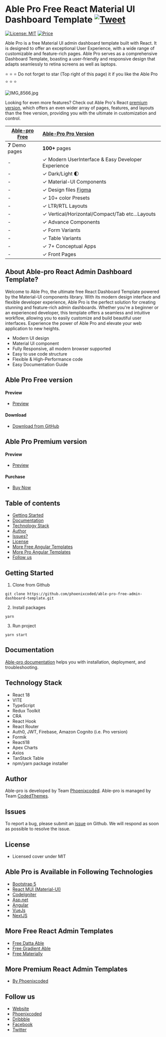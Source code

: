 # Able Pro Free React Material UI Dashboard Template [![Tweet](https://img.shields.io/twitter/url/http/shields.io.svg?style=social)](https://twitter.com/intent/tweet?text=Get%20Able%20%20Pro%20React%20-%20The%20most%20beautiful%20Material%20Designed%20Admin%20Dashboard%20Template%20&url=https://ableproadmin.com/react/&via=phoenixcoded&hashtags=React,webdev,developers,javascript)

[![License: MIT](https://img.shields.io/badge/License-MIT-yellow.svg)](https://opensource.org/licenses/MIT)
[![Price](https://img.shields.io/badge/price-FREE-0098f7.svg)](https://github.com/codedthemes/able-pro-free-admin-dashboard-template/blob/master/LICENSE)

Able Pro is a free Material UI admin dashboard template built with React. It is designed to offer an exceptional User Experience, with a wide range of customizable and feature-rich pages. Able Pro serves as a comprehensive Dashboard Template, boasting a user-friendly and responsive design that adapts seamlessly to retina screens as well as laptops.

:star: :star: :star: Do not forget to star (Top right of this page) it if you like the Able Pro :star: :star: :star:

![IMG_8566.jpg](https://ableproadmin.com/adv-banner/adv-able-pro-redefined-github-react.png)

Looking for even more features? Check out Able Pro's React [premium version](https://1.envato.market/OrJ5nn), which offers an even wider array of pages, features, and layouts than the free version, providing you with the ultimate in customization and control.

| [Able-pro Free](https://ableproadmin.com/react/free) | [Able-Pro Pro Version](https://1.envato.market/OrJ5nn)      |
| ---------------------------------------------------- | :---------------------------------------------------------- |
| **7** Demo pages                                     | **100+** pages                                              |
| -                                                    | ✓ Modern UserInterface & Easy Developer Experience          |
| -                                                    | ✓ Dark/Light 🌓                                             |
| -                                                    | ✓ Material-UI Components                                    |
| -                                                    | ✓ Design files [Figma](https://links.codedthemes.com/mQZrX) |
| -                                                    | ✓ 10+ color Presets                                         |
| -                                                    | ✓ LTR/RTL Layouts                                           |
| -                                                    | ✓ Vertical/Horizontal/Compact/Tab etc...Layouts             |
| -                                                    | ✓ Advance Components                                        |
| -                                                    | ✓ Form Variants                                             |
| -                                                    | ✓ Table Variants                                            |
| -                                                    | ✓ 7+ Conceptual Apps                                        |
| -                                                    | ✓ Front Pages                                               |

## About Able-pro React Admin Dashboard Template?

Welcome to Able Pro, the ultimate free React Dashboard Template powered by the Material-UI components library. With its modern design interface and flexible developer experience, Able Pro is the perfect solution for creating stunning and feature-rich admin dashboards. Whether you're a beginner or an experienced developer, this template offers a seamless and intuitive workflow, allowing you to easily customize and build beautiful user interfaces. Experience the power of Able Pro and elevate your web application to new heights.

- Modern UI design
- Material UI component
- Fully Responsive, all modern browser supported
- Easy to use code structure
- Flexible & High-Performance code
- Easy Documentation Guide

## Able Pro Free version

#### Preview

- [Preview](https://ableproadmin.com/react/free)

#### Download

- [Download from GitHub](https://github.com/phoenixcoded/able-pro-free-admin-dashboard-template)

## Able Pro Premium version

#### Preview

- [Preview](https://ableproadmin.com/react/)

#### Purchase

- [Buy Now](https://1.envato.market/OrJ5nn)

## Table of contents

- [Getting Started](#getting-started)
- [Documentation](#documentation)
- [Technology Stack](#technology-stack)
- [Author](#author)
- [Issues?](#issues)
- [License](#license)
- [More Free Angular Templates](#more-free-angular-dashboard-templates)
- [More Pro Angular Templates](#more-premium-angular-dashboard-templates)
- [Follow us](#follow-us)

## Getting Started

1. Clone from Github

```
git clone https://github.com/phoenixcoded/able-pro-free-admin-dashboard-template.git
```

2. Install packages

```
yarn
```

3. Run project

```
yarn start
```

## Documentation

[Able-pro documentation](https://phoenixcoded.gitbook.io/able-pro/v/react/) helps you with installation, deployment, and troubleshooting.

## Technology Stack

- React 18
- VITE
- TypeScript
- Redux Toolkit
- CRA
- React Hook
- React Router
- Auth0, JWT, Firebase, Amazon Cognito (i.e. Pro version)
- Formik
- Reacti18
- Apex Charts
- Axios
- TanStack Table
- npm/yarn package installer

## Author

Able-pro is developed by Team [Phoenixcoded](https://themeforest.net/user/phoenixcoded).
Able-pro is managed by Team [CodedThemes](https://codedthemes.com).

## Issues

To report a bug, please submit an [issue](https://github.com/codedthemes/able-pro-free-admin-dashboard-template/issues) on Github. We will respond as soon as possible to resolve the issue.

## License

- Licensed cover under MIT

## Able Pro is Available in Following Technologies

- [Bootstrap 5](https://themeforest.net/item/able-pro-bootstrap-admin-dashboard-template/50170229)
- [React MUI (Material-UI)](https://themeforest.net/item/able-pro-react-nextjs-admin-dashboard/50613770)
- [CodeIgniter](https://themeforest.net/item/able-pro-responsive-bootstrap-4-admin-template/19300403)
- [Asp.net](https://themeforest.net/item/able-pro-responsive-bootstrap-4-admin-template/19300403)
- [Angular](https://themeforest.net/item/able-pro-angular-dashboard-template/50607360)
- [VueJs](https://themeforest.net/item/able-pro-responsive-bootstrap-4-admin-template/19300403)
- [NextJS](https://themeforest.net/item/able-pro-react-nextjs-admin-dashboard/50613770)

## More Free React Admin Templates

- [Free Datta Able](https://github.com/codedthemes/datta-able-free-react-admin-template)
- [Free Gradient Able](https://github.com/codedthemes/gradient-able-free-admin-template)
- [Free Materially](https://github.com/codedthemes/materially-free-react-admin-template)

## More Premium React Admin Templates

- [By Phoenixcoded](https://themeforest.net/collections/7774628-reactjs-dashboard-template)

## Follow us

- [Website](https://ableproadmin.com/react)
- [Phoenixcoded](https://themeforest.net/user/phoenixcoded)
- [Dribbble](https://dribbble.com/codedthemes)
- [Facebook](https://www.facebook.com/codedthemes)
- [Twitter](https://twitter.com/codedthemes)
